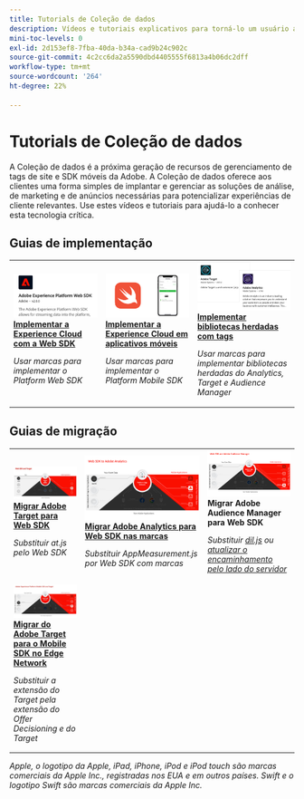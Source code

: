 ```yaml
---
title: Tutorials de Coleção de dados
description: Vídeos e tutoriais explicativos para torná-lo um usuário avançado da Coleção de dados
mini-toc-levels: 0
exl-id: 2d153ef8-7fba-40da-b34a-cad9b24c902c
source-git-commit: 4c2cc6da2a5590dbd4405555f6813a4b06dc2dff
workflow-type: tm+mt
source-wordcount: '264'
ht-degree: 22%

---
```


# Tutorials de Coleção de dados

A Coleção de dados é a próxima geração de recursos de gerenciamento de tags de site e SDK móveis da Adobe. A Coleção de dados oferece aos clientes uma forma simples de implantar e gerenciar as soluções de análise, de marketing e de anúncios necessárias para potencializar experiências de cliente relevantes. Use estes vídeos e tutoriais para ajudá-lo a conhecer esta tecnologia crítica.

<div id="recs-overview-body-1"></div>
<div id="recs-overview-body-2"></div>
<div id="recs-overview-body-3"></div>
<div id="recs-overview-body-4"></div>
<div id="recs-overview-body-5"></div>
<div id="recs-overview-body-6"></div>

<div id="staff-picks-section">

## Guias de implementação

<table>
<tr>
  <td>
    <a href="https://experienceleague.adobe.com/pt-br/docs/platform-learn/implement-web-sdk/overview" target="_blank">
      <img alt="Implementar a Adobe Experience Cloud com o SDK da Web" src="assets/thumb_websdk.png" />
    </a>
    <div>
      <a href="https://experienceleague.adobe.com/pt-br/docs/platform-learn/implement-web-sdk/overview" target="_blank">
    <strong>Implementar a Experience Cloud com a Web SDK</strong>
    </a>
    </div>
    <p>
    <em>Usar marcas para implementar o Platform Web SDK</em>
    <p>
  </td>
  <td>
    <a href="https://experienceleague.adobe.com/pt-br/docs/platform-learn/implement-mobile-sdk/overview" target="_blank">
      <img alt="Implementar em aplicativos móveis" src="assets/thumb_swift.png" />
    </a>
    <div>
      <a href="https://experienceleague.adobe.com/pt-br/docs/platform-learn/implement-mobile-sdk/overview" target="_blank">
    <strong>Implementar a Experience Cloud em aplicativos móveis</strong>
    </a>
    </div>
    <p>
    <em>Usar marcas para implementar o Platform Mobile SDK</em>
    <p>
  </td>
  <td>
    <a href="https://experienceleague.adobe.com/pt-br/docs/platform-learn/migrate-target-to-websdk/introduction" target="_blank">
      <img alt="Migração do Target para o Web SDK" src="assets/thumb_legacy.png" />
    </a>
    <div>
      <a href="https://experienceleague.adobe.com/pt-br/docs/platform-learn/migrate-target-to-websdk/introduction" target="_blank">
    <strong>Implementar bibliotecas herdadas com tags</strong>
    </a>
    </div>
    <p>
    <em>Usar marcas para implementar bibliotecas herdadas do Analytics, Target e Audience Manager</em>
    <p>
  </td>
</tr>
</table>

## Guias de migração

<table>
<tr>
  <td>
    <a href="https://experienceleague.adobe.com/pt-br/docs/platform-learn/migrate-target-to-websdk/introduction" target="_blank">
      <img alt="Migração do Target para o Web SDK" src="assets/thumb_targetWebSdk.jpg" />
    </a>
    <div>
      <a href="https://experienceleague.adobe.com/pt-br/docs/platform-learn/migrate-target-to-websdk/introduction" target="_blank">
    <strong>Migrar Adobe Target para Web SDK</strong>
    </a>
    </div>
    <p>
    <em>Substituir at.js pelo Web SDK</em>
    <p>
  </td>
  <td>
    <a href="https://experienceleague.adobe.com/pt-br/docs/platform-learn/migrate-analytics-to-websdk/migration-to-websdk-overview" target="_blank">
      <img alt="Implementar a Adobe Experience Cloud com o SDK da Web" src="assets/thumb_analyticsWebSdk.png" />
    </a>
    <div>
      <a href="https://experienceleague.adobe.com/pt-br/docs/platform-learn/migrate-analytics-to-websdk/migration-to-websdk-overview" target="_blank">
    <strong>Migrar Adobe Analytics para Web SDK nas marcas</strong>
    </a>
    </div>
    <p>
    <em>Substituir AppMeasurement.js por Web SDK com marcas</em>
    <p>
  </td>
  <td>
      <img alt="Migração do Target para o Web SDK" src="assets/thumb_aamWebSdk.png" />
    </a>
    <div>
      <strong>Migrar Adobe Audience Manager para Web SDK</strong>
    </div>
    <p>
    <em>Substituir <a href="https://experienceleague.adobe.com/pt-br/docs/audience-manager/user-guide/migrate-to-web-sdk/dil-extension-to-web-sdk" target="_blank">dil.js</a> ou <a href="https://experienceleague.adobe.com/pt-br/docs/audience-manager/user-guide/migrate-to-web-sdk/appmeasurement-to-web-sdk" target="_blank">atualizar o encaminhamento pelo lado do servidor</a></em>
    <p>
  </td>
</tr>
<tr>
  <td>
    <a href="https://experienceleague.adobe.com/pt-br/docs/platform-learn/migrate-target-to-mobile-sdk-decisioning/overview" target="_blank">
      <img alt="Migração do Target para o Mobile SDK no Edge Network" src="assets/thumb_targetMobileSdk.jpg" />
    </a>
    <div>
      <a href="https://experienceleague.adobe.com/pt-br/docs/platform-learn/migrate-target-to-mobile-sdk-decisioning/overview" target="_blank">
    <strong>Migrar do Adobe Target para o Mobile SDK no Edge Network</strong>
    </a>
    </div>
    <p>
    <em>Substituir a extensão do Target pela extensão do Offer Decisioning e do Target</em>
    <p>
  </td>
  <td>
  </td>
  <td>
  </td>
  </tr>
</table>

</div>

*Apple, o logotipo da Apple, iPad, iPhone, iPod e iPod touch são marcas comerciais da Apple Inc., registradas nos EUA e em outros países. Swift e o logotipo Swift são marcas comerciais da Apple Inc.*
